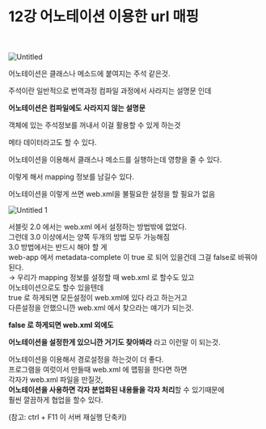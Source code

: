 
# 12강 어노테이션 이용한  url 매핑<br><br>  


  
    
  
![Untitled](https://user-images.githubusercontent.com/89206108/162579141-9519af7e-99eb-4aca-ab93-e3530c1113ba.png)  
  
  
어노테이션은 클래스나 메소드에 붙여지는 주석 같은것.

주석이란 일반적으로 번역과정 컴파일 과정에서 사라지는 설명문 인데

**어노테이션은 컴파일에도 사라지지 않는 설명문**

객체에 있는 주석정보를 꺼내서 이걸 활용할 수 있게 하는것

메타 데이터라고도 할 수 있다.

어노테이션을 이용해서 클래스나 메소드를 실행하는데 영향을 줄 수 있다.

이렇게 해서 mapping 정보를 남길수 있다.

어노테이션을 이렇게 쓰면 web.xml을 불필요한 설정을 할 필요가 없음  
  
  
  

![Untitled 1](https://user-images.githubusercontent.com/89206108/162579144-e515965c-8d66-4b1f-b9c7-9a0721fe78bd.png)  
  



서블릿 2.0 에서는 web.xml 에서 설정하는 방법밖에  없었다.  
그런데 3.0 이상에서는 양쪽 두개의 방법 모두 가능해짐  
3.0 방법에서는 반드시  해야 할 게  
web-app 에서 metadata-complete 이  true 로 되어 있을건데 그걸 false로 바꿔야된다.  
→ 우리가 mapping 정보를 설정할 때 web.xml 로 할수도 있고  
어노테이션으로도 할수 있을텐데  
true 로 하게되면 모든설정이 web.xml에 있다 라고 하는거고  
다른설정을 안했으니깐 web.xml 에서 찾으라는 얘기가 되는것.  
  
**false 로 하게되면 web.xml 외에도**  

**어노테이션을 설정한게 있으니깐 거기도 찾아봐라** 라고 이런말 이 되는것.  



어노테이션을 이용해서 경로설정을 하는것이 더 좋다.  
프로그램을 여럿이서 만들때 web.xml 에 맵핑을 한다면 하면  
각자가 web.xml 파일을 만질것,  
**어노테이션을 사용하면 각자 분업화된 내용들을 각자 처리**할 수 있기때문에  
훨씬 깔끔하게 협업을 할수 있다.  
    
(참고: ctrl + F11 이 서버 재실행 단축키)  
